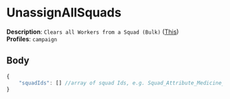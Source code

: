 # UnassignAllSquads

**Description**: `Clears all Workers from a Squad (Bulk)` ([This](https://cdn.discordapp.com/attachments/842511284469366824/922594352855932990/unknown.png)) \
**Profiles**: `campaign`

## Body
```js
{
    "squadIds": [] //array of squad Ids, e.g. Squad_Attribute_Medicine_EMTSquad
}
```
